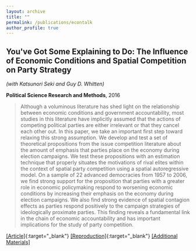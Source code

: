 ```yaml
---
layout: archive
title: ""
permalink: /publications/econtalk
author_profile: true
---
```


## You've Got Some Explaining to Do: The Influence of Economic Conditions and Spatial Competition on Party Strategy

*(with Katsunori Seki and Guy D. Whitten)*

**Political Science Research and Methods**, 2016

> Although a voluminous literature has shed light on the relationship between economic conditions and government accountability, most studies in this literature have implicitly assumed that the actions of competing political parties are either irrelevant or that they cancel each other out. In this paper, we take an important first step toward relaxing this strong assumption. We develop and test a set of theoretical propositions from the issue competition literature about the amount of emphasis that parties place on the economy during election campaigns. We test these propositions with an estimation technique that properly situates the motivations of rival elites within the context of spatial party competition using a spatial autoregressive model. On a sample of 22 advanced democracies from 1957 to 2006, we find strong support for the proposition that parties with a greater role in economic policymaking respond to worsening economic conditions by increasing their emphasis on the economy during election campaigns. We also find strong evidence of spatial contagion effects as parties respond positively to the campaign strategies of ideologically proximate parties. This finding reveals a fundamental link in the chain of economic accountability and has important implications for the study of party competition.

[[Article]](https://doi.org/10.1017/psrm.2015.13){:target="_blank"} [[Reproduction]](https://doi.org/10.7910/DVN/26347){:target="_blank"} [[Additional Materials]](..//files/WSW-AM.pdf)
